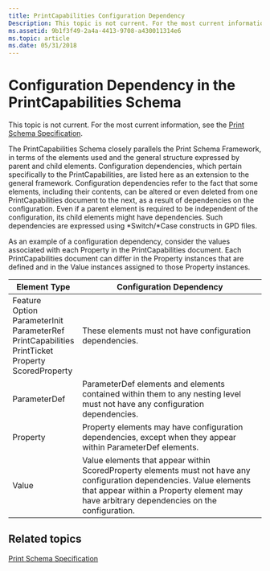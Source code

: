 ```yaml
---
title: PrintCapabilities Configuration Dependency 
Description: This topic is not current. For the most current information, see the Print Schema Specification.
ms.assetid: 9b1f3f49-2a4a-4413-9708-a430011314e6
ms.topic: article
ms.date: 05/31/2018
---
```


# Configuration Dependency in the PrintCapabilities Schema

This topic is not current. For the most current information, see the [Print Schema Specification](https://go.microsoft.com/?linkid=7141496).

The PrintCapabilities Schema closely parallels the Print Schema Framework, in terms of the elements used and the general structure expressed by parent and child elements. Configuration dependencies, which pertain specifically to the PrintCapabilities, are listed here as an extension to the general framework. Configuration dependencies refer to the fact that some elements, including their contents, can be altered or even deleted from one PrintCapabilities document to the next, as a result of dependencies on the configuration. Even if a parent element is required to be independent of the configuration, its child elements might have dependencies. Such dependencies are expressed using \*Switch/\*Case constructs in GPD files.

As an example of a configuration dependency, consider the values associated with each Property in the PrintCapabilities document. Each PrintCapabilities document can differ in the Property instances that are defined and in the Value instances assigned to those Property instances.



| Element Type                                                                                                                                                                             | Configuration Dependency                                                                                                                                                                                                      |
|------------------------------------------------------------------------------------------------------------------------------------------------------------------------------------------|-------------------------------------------------------------------------------------------------------------------------------------------------------------------------------------------------------------------------------|
| Feature <br/> Option<br/> ParameterInit<br/> ParameterRef<br/> PrintCapabilities<br/> PrintTicket<br/> Property<br/> ScoredProperty<br/> | These elements must not have configuration dependencies.<br/>                                                                                                                                                           |
| ParameterDef <br/>                                                                                                                                                                 | ParameterDef elements and elements contained within them to any nesting level must not have any configuration dependencies.<br/>                                                                                        |
| Property <br/>                                                                                                                                                                     | Property elements may have configuration dependencies, except when they appear within ParameterDef elements.<br/>                                                                                                       |
| Value <br/>                                                                                                                                                                        | Value elements that appear within ScoredProperty elements must not have any configuration dependencies. Value elements that appear within a Property element may have arbitrary dependencies on the configuration.<br/> |



 

## Related topics

<dl> <dt>

[Print Schema Specification](https://go.microsoft.com/?linkid=7141496)
</dt> </dl>

 

 




